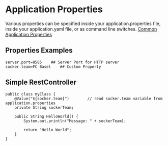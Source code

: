 # Application Properties
Various properties can be specified inside your application.properties file, inside your application.yaml file, or as command line switches.
[Common Application Properties](https://docs.spring.io/spring-boot/docs/current/reference/html/application-properties.html)

## Properties Examples
```
server.port=8585	## Server Port for HTTP server
socker.team=FC Basel	## Custom Property
```

## Simple RestController

```
public class myClass {
    @Value("${socker.team}")        // read socker.team variable from application.properties
    private String sockerTeam;

    public String HelloWorld() {
        System.out.println("Message: " + sockerTeam);

        return "Hello World";
    }
}
```
